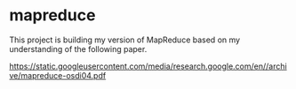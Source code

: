 # mapreduce

This project is building my version of MapReduce based on my understanding of the following paper.


https://static.googleusercontent.com/media/research.google.com/en//archive/mapreduce-osdi04.pdf
